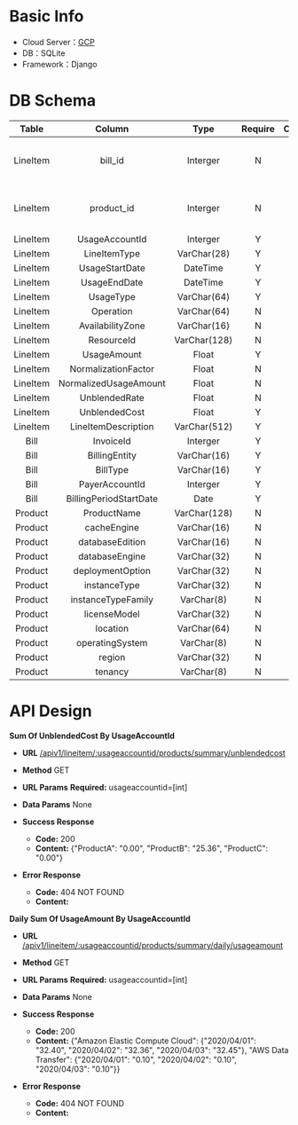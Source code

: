 # Basic Info
* Cloud Server：[GCP](https://ascendant-chain-296306.uc.r.appspot.com/)
* DB：SQLite
* Framework：Django

# DB Schema
| Table | Column | Type | Require | Check | Index |
| :---: | :---: | :---: | :---: | :---: | :---: |
| LineItem | bill_id | Interger | N | N | Foreign Key References Bill |
| LineItem | product_id | Interger | N | N | Foreign Key References Product |
| LineItem | UsageAccountId | Interger | Y | >=0 | Index |
| LineItem | LineItemType | VarChar(28) | Y | N | N |
| LineItem | UsageStartDate | DateTime | Y | N | N |
| LineItem | UsageEndDate | DateTime | Y | N | N |
| LineItem | UsageType | VarChar(64) | Y | N | N |
| LineItem | Operation | VarChar(64) | N | N | N |
| LineItem | AvailabilityZone | VarChar(16) | N | N | N |
| LineItem | ResourceId | VarChar(128) | N | N | N |
| LineItem | UsageAmount | Float | Y | N | N |
| LineItem | NormalizationFactor | Float | N | N | N |
| LineItem | NormalizedUsageAmount | Float | N | N | N |
| LineItem | UnblendedRate | Float | N | N | N |
| LineItem | UnblendedCost | Float | Y | N | N |
| LineItem | LineItemDescription | VarChar(512) | Y | N | N |
| Bill | InvoiceId | Interger | Y | >=0 | Index |
| Bill | BillingEntity | VarChar(16) | Y | N | N |
| Bill | BillType | VarChar(16) | Y | N | N |
| Bill | PayerAccountId | Interger | Y | >=0 | Index |
| Bill | BillingPeriodStartDate | Date | Y | N | Index |
| Product | ProductName | VarChar(128) | N | N | N |
| Product | cacheEngine | VarChar(16) | N | N | N |
| Product | databaseEdition | VarChar(16) | N | N | N |
| Product | databaseEngine | VarChar(32) | N | N | N |
| Product | deploymentOption | VarChar(32) | N | N | N |
| Product | instanceType | VarChar(32) | N | N | N |
| Product | instanceTypeFamily | VarChar(8) | N | N | N |
| Product | licenseModel | VarChar(32) | N | N | N |
| Product | location | VarChar(64) | N | N | N |
| Product | operatingSystem | VarChar(8) | N | N | N |
| Product | region | VarChar(32) | N | N | N |
| Product | tenancy | VarChar(8) | N | N | N |

# API Design
**Sum Of UnblendedCost By UsageAccountId**
* **URL**
[/apiv1/lineitem/:usageaccountid/products/summary/unblendedcost](https://ascendant-chain-296306.uc.r.appspot.com/apiv1/lineitem/147878817734/products/summary/unblendedcost)

* **Method**
GET

* **URL Params**
**Required:**
usageaccountid=[int]

* **Data Params**
None

* **Success Response**
  * **Code:** 200
  * **Content:** {"ProductA": "0.00", "ProductB": "25.36", "ProductC": "0.00"}

* **Error Response**
  * **Code:** 404 NOT FOUND
  * **Content:** 

**Daily Sum Of UsageAmount By UsageAccountId**
* **URL**
[/apiv1/lineitem/:usageaccountid/products/summary/daily/usageamount](https://ascendant-chain-296306.uc.r.appspot.com/apiv1/lineitem/147878817734/products/summary/daily/usageamount)

* **Method**
GET

* **URL Params**
**Required:**
usageaccountid=[int]

* **Data Params**
None

* **Success Response**
  * **Code:** 200
  * **Content:** {"Amazon Elastic Compute Cloud": {"2020/04/01": "32.40", "2020/04/02": "32.36", "2020/04/03": "32.45"}, "AWS Data Transfer": {"2020/04/01": "0.10", "2020/04/02": "0.10", "2020/04/03": "0.10"}}

* **Error Response**
  * **Code:** 404 NOT FOUND
  * **Content:** 


